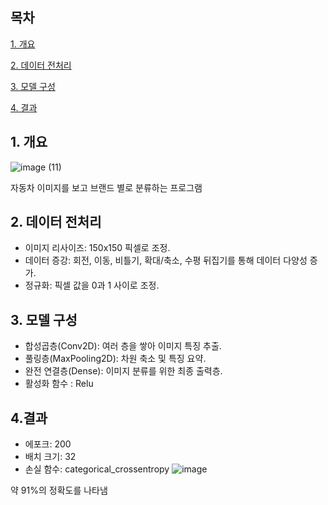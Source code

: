 ## 목차
[1. 개요](#1-개요)

[2. 데이터 전처리](#2-데이터-전처리)

[3. 모델 구성](#3-모델-구성)

[4. 결과](#4-결과)

## 1. 개요
![image (11)](https://github.com/user-attachments/assets/96dc5a44-61d8-42d5-a8f4-65ed14b4dea5)

자동차 이미지를 보고 브랜드 별로 분류하는 프로그램

## 2. 데이터 전처리
- 이미지 리사이즈: 150x150 픽셀로 조정.
- 데이터 증강: 회전, 이동, 비틀기, 확대/축소, 수평 뒤집기를 통해 데이터 다양성 증가.
- 정규화: 픽셀 값을 0과 1 사이로 조정.

## 3. 모델 구성
- 합성곱층(Conv2D): 여러 층을 쌓아 이미지 특징 추출.
- 풀링층(MaxPooling2D): 차원 축소 및 특징 요약.
- 완전 연결층(Dense): 이미지 분류를 위한 최종 출력층.
- 활성화 함수 : Relu

## 4.결과
- 에포크: 200
- 배치 크기: 32
- 손실 함수: categorical_crossentropy
![image](https://github.com/user-attachments/assets/82de94eb-e835-41b8-86c8-7062446decc1)

약 91%의 정확도를 나타냄
